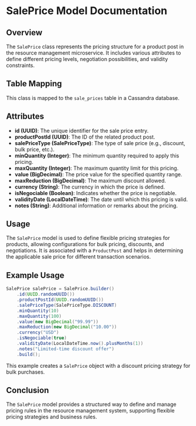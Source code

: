 # SalePrice Model Documentation

## Overview
The `SalePrice` class represents the pricing structure for a product post in the resource management microservice. It includes various attributes to define different pricing levels, negotiation possibilities, and validity constraints.

## Table Mapping
This class is mapped to the `sale_prices` table in a Cassandra database.

## Attributes

- **id (UUID)**: The unique identifier for the sale price entry.
- **productPostId (UUID)**: The ID of the related product post.
- **salePriceType (SalePriceType)**: The type of sale price (e.g., discount, bulk price, etc.).
- **minQuantity (Integer)**: The minimum quantity required to apply this pricing.
- **maxQuantity (Integer)**: The maximum quantity limit for this pricing.
- **value (BigDecimal)**: The price value for the specified quantity range.
- **maxReduction (BigDecimal)**: The maximum discount allowed.
- **currency (String)**: The currency in which the price is defined.
- **isNegociable (Boolean)**: Indicates whether the price is negotiable.
- **validityDate (LocalDateTime)**: The date until which this pricing is valid.
- **notes (String)**: Additional information or remarks about the pricing.

## Usage
The `SalePrice` model is used to define flexible pricing strategies for products, allowing configurations for bulk pricing, discounts, and negotiations. It is associated with a `ProductPost` and helps in determining the applicable sale price for different transaction scenarios.

## Example Usage
```java
SalePrice salePrice = SalePrice.builder()
    .id(UUID.randomUUID())
    .productPostId(UUID.randomUUID())
    .salePriceType(SalePriceType.DISCOUNT)
    .minQuantity(10)
    .maxQuantity(100)
    .value(new BigDecimal("99.99"))
    .maxReduction(new BigDecimal("10.00"))
    .currency("USD")
    .isNegociable(true)
    .validityDate(LocalDateTime.now().plusMonths(1))
    .notes("Limited-time discount offer")
    .build();
```

This example creates a `SalePrice` object with a discount pricing strategy for bulk purchases.

## Conclusion
The `SalePrice` model provides a structured way to define and manage pricing rules in the resource management system, supporting flexible pricing strategies and business rules.

